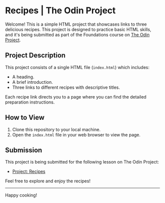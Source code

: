 # Recipes | The Odin Project

Welcome! This is a simple HTML project that showcases links to three delicious recipes. This project is designed to practice basic HTML skills, and it's being submitted as part of the Foundations course on [The Odin Project](https://www.theodinproject.com/paths/foundations/courses/foundations).

## Project Description

This project consists of a single HTML file (`index.html`) which includes:
- A heading.
- A brief introduction.
- Three links to different recipes with descriptive titles.

Each recipe link directs you to a page where you can find the detailed preparation instructions.

## How to View

1. Clone this repository to your local machine.
2. Open the `index.html` file in your web browser to view the page.

## Submission

This project is being submitted for the following lesson on The Odin Project:
- [Project: Recipes](https://www.theodinproject.com/lessons/foundations-recipes)

Feel free to explore and enjoy the recipes!

---

Happy cooking!
